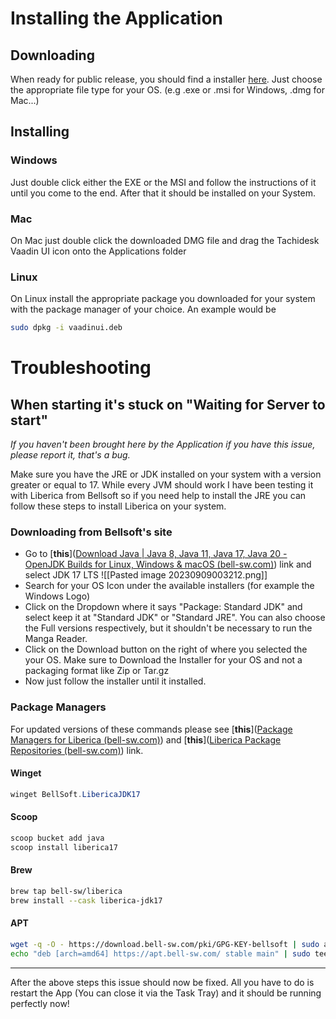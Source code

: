 # Installing the Application
## Downloading

When ready for public release, you should find a installer [here](https://github.com/aless2003/Tachidesk-VaadinUI/releases/latest). Just choose the appropriate file type for your OS. (e.g .exe or .msi for Windows, .dmg for Mac...)

## Installing

### Windows
Just double click either the EXE or the MSI and follow the instructions of it until you come to the end. After that it should be installed on your System.

### Mac
On Mac just double click the downloaded DMG file and drag the Tachidesk Vaadin UI icon onto the Applications folder

### Linux
On Linux install the appropriate package you downloaded for your system with the package manager of your choice. An example would be 
```bash
sudo dpkg -i vaadinui.deb
```

# Troubleshooting
## When starting it's stuck on "Waiting for Server to start"
*If you haven't been brought here by the Application if you have this issue, please report it, that's a bug.*

Make sure you have the JRE or JDK installed on your system with a version greater or equal to 17. While every JVM should work I have been testing it with Liberica from Bellsoft so if you need help to install the JRE you can follow these steps to install Liberica on your system.

### Downloading from Bellsoft's site
- Go to [**this**]([Download Java | Java 8, Java 11, Java 17, Java 20 - OpenJDK Builds for Linux, Windows & macOS (bell-sw.com)](https://bell-sw.com/pages/downloads/)) link and select JDK 17 LTS
![[Pasted image 20230909003212.png]]
- Search for your OS Icon under the available installers (for example the Windows Logo)
- Click on the Dropdown where it says "Package: Standard JDK" and select keep it at "Standard JDK" or "Standard JRE". You can also choose the Full versions respectively, but it shouldn't be necessary to run the Manga Reader.
- Click on the Download button on the right of where you selected the your OS. Make sure to Download the Installer for your OS and not a packaging format like Zip or Tar.gz
- Now just follow the installer until it installed.

### Package Managers

For updated versions of these commands please see [**this**]([Package Managers for Liberica (bell-sw.com)](https://bell-sw.com/pages/package-managers/)) and [**this**]([Liberica Package Repositories (bell-sw.com)](https://bell-sw.com/pages/repositories/)) link.
#### Winget
```powershell
winget BellSoft.LibericaJDK17
```
#### Scoop
```powershell
scoop bucket add java
scoop install liberica17
```
#### Brew
```bash
brew tap bell-sw/liberica
brew install --cask liberica-jdk17
```
#### APT
```bash
wget -q -O - https://download.bell-sw.com/pki/GPG-KEY-bellsoft | sudo apt-key add -
echo "deb [arch=amd64] https://apt.bell-sw.com/ stable main" | sudo tee /etc/apt/sources.list.d/bellsoft.list
```

---
After the above steps this issue should now be fixed. All you have to do is restart the App (You can close it via the Task Tray) and it should be running perfectly now!